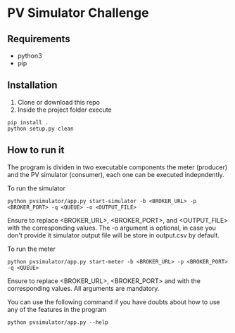 # PV Simulator Challenge

## Requirements
- python3
- pip

## Installation
1. Clone or download this repo
2. Inside the project folder execute
```
pip install .
python setup.py clean
```

## How to run it
The program is dividen in two executable components the meter (producer) and the PV simulator (consumer), each one can be executed indepndently.

To run the simulator
```
python pvsimulator/app.py start-simulator -b <BROKER_URL> -p <BROKER_PORT> -q <QUEUE> -o <OUTPUT_FILE>
```

Ensure to replace <BROKER_URL>, <BROKER_PORT>, <QUEUE> and <OUTPUT_FILE> with the corresponding values. The -o argument is optional, in case you don't provide it simulator output file will be store in output.csv by default.

To run the meter
```
python pvsimulator/app.py start-meter -b <BROKER_URL> -p <BROKER_PORT> -q <QUEUE>
```

Ensure to replace <BROKER_URL>, <BROKER_PORT> and <QUEUE> with the corresponding values. All arguments are mandatory.

You can use the following command if you have doubts about how to use any of the features in the program
```
python pvsimulator/app.py --help
```


